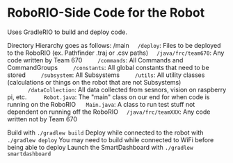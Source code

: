 # RoboRIO-Side Code for the Robot

Uses GradleRIO to build and deploy code.

Directory Hierarchy goes as follows:
</b>/main</b>
&nbsp;&nbsp;&nbsp;&nbsp;```/deploy```: Files to be deployed to the RoboRIO (ex. Pathfinder .traj or .csv paths)</b>
&nbsp;&nbsp;&nbsp;&nbsp;```/java/frc/team670```: Any code written by Team 670</b>
&nbsp;&nbsp;&nbsp;&nbsp;&nbsp;&nbsp;&nbsp;&nbsp;```/commands```: All Commands and CommandGroups</b>
&nbsp;&nbsp;&nbsp;&nbsp;&nbsp;&nbsp;&nbsp;&nbsp;```/constants```: All global constants that need to be stored</b>
&nbsp;&nbsp;&nbsp;&nbsp;&nbsp;&nbsp;&nbsp;&nbsp;```/subsystem```: All Subsystems</b>
&nbsp;&nbsp;&nbsp;&nbsp;&nbsp;&nbsp;&nbsp;&nbsp;```/utils```: All utility classes (calculations or things on the robot that are not Subsystems)</b>
&nbsp;&nbsp;&nbsp;&nbsp;&nbsp;&nbsp;&nbsp;&nbsp;&nbsp;&nbsp;&nbsp;&nbsp;```/dataCollection```: All data collected from sesnors, vision on raspberry pi, etc.</b>
&nbsp;&nbsp;&nbsp;&nbsp;&nbsp;&nbsp;&nbsp;&nbsp; ```Robot.java```: The "main" class on our end for when code is running on the RoboRIO</b>
&nbsp;&nbsp;&nbsp;&nbsp; ```Main.java```: A class to run test stuff not dependent on running off the RoboRIO</b>
&nbsp;&nbsp;&nbsp;&nbsp;```/java/frc/teamXXX```: Any code written not by Team 670</b>

Build with ```./gradlew build``` </b>
Deploy while connected to the robot with ```./gradlew deploy``` You may need to build while connected to WiFi before being able to deploy </b>
Launch the SmartDashboard with ```./gradlew smartdashboard```
